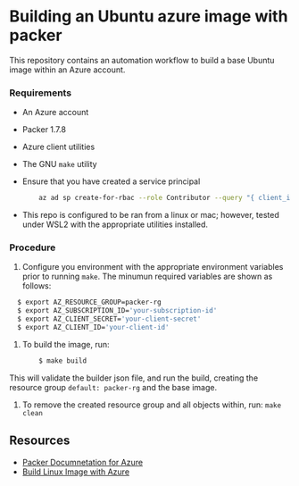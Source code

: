 # Building an Ubuntu azure image with packer

This repository contains an automation workflow to build a base Ubuntu image within an Azure account.

### Requirements

- An Azure account
- Packer 1.7.8
- Azure client utilities
- The GNU `make` utility
- Ensure that you have created a service principal

    ```bash
        az ad sp create-for-rbac --role Contributor --query "{ client_id: appId, client_secret: password, tenant_id: tenant }"
    ```
- This repo is configured to be ran from a linux or mac; however, tested under WSL2 with the appropriate utilities installed.

### Procedure

1. Configure you environment with the appropriate environment variables prior to running `make`. The minumun required variables are shown as follows:

  ```bash
    $ export AZ_RESOURCE_GROUP=packer-rg
    $ export AZ_SUBSCRIPTION_ID='your-subscription-id'
    $ export AZ_CLIENT_SECRET='your-client-secret'
    $ export AZ_CLIENT_ID='your-client-id'
  ```

1. To build the image, run:

    ```bash
        $ make build
    ```

This will validate the builder json file, and run the build, creating the resource group `default: packer-rg` and the base image.

1. To remove the created resource group and all objects within, run: `make clean`

## Resources

- [Packer Documnetation for Azure](https://www.packer.io/docs/builders/azure/arm)
- [Build Linux Image with Azure](https://docs.microsoft.com/en-us/azure/virtual-machines/linux/build-image-with-packer)
